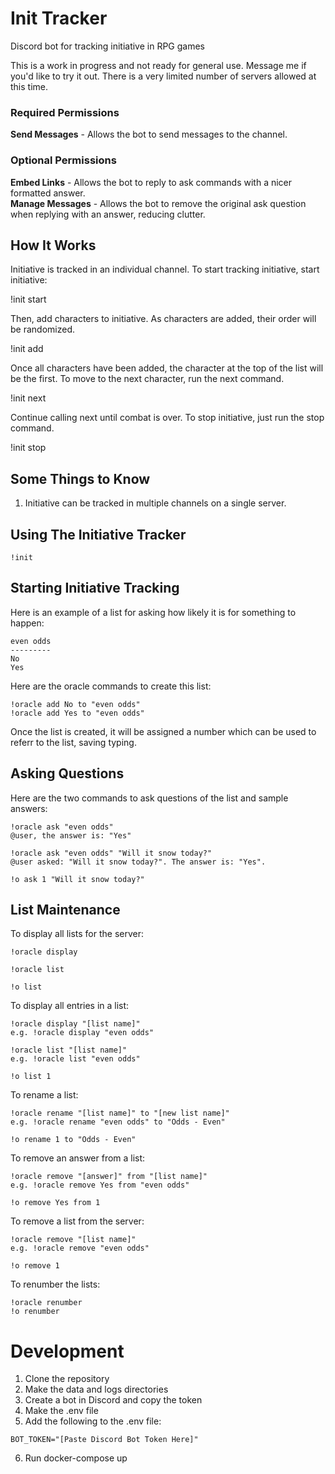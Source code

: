 # Init Tracker
Discord bot for tracking initiative in RPG games

This is a work in progress and not ready for general use. Message me if you'd like to try it out. There is a very limited number of servers allowed at this time.

### Required Permissions
**Send Messages** - Allows the bot to send messages to the channel.

### Optional Permissions
**Embed Links** - Allows the bot to reply to ask commands with a nicer formatted answer.\
**Manage Messages** - Allows the bot to remove the original ask question when replying with an answer, reducing clutter.

## How It Works
Initiative is tracked in an individual channel. To start tracking initiative, start initiative:

!init start

Then, add characters to initiative. As characters are added, their order will be randomized.

!init add <character name>

Once all characters have been added, the character at the top of the list will be the first. To move to the next
character, run the next command.

!init next

Continue calling next until combat is over. To stop initiative, just run the stop command.

!init stop

## Some Things to Know
1) Initiative can be tracked in multiple channels on a single server.

## Using The Initiative Tracker

```
!init
```

## Starting Initiative Tracking
Here is an example of a list for asking how likely it is for something to happen:

```
even odds
---------
No
Yes
```

Here are the oracle commands to create this list:
```
!oracle add No to "even odds"
!oracle add Yes to "even odds"
```
Once the list is created, it will be assigned a number which can be used to referr to the list, saving typing.

## Asking Questions
Here are the two commands to ask questions of the list and sample answers:
```
!oracle ask "even odds"
@user, the answer is: "Yes"

!oracle ask "even odds" "Will it snow today?"
@user asked: "Will it snow today?". The answer is: "Yes".

!o ask 1 "Will it snow today?"
```

## List Maintenance
To display all lists for the server:
```
!oracle display

!oracle list

!o list
```

To display all entries in a list:
```
!oracle display "[list name]"
e.g. !oracle display "even odds"

!oracle list "[list name]"
e.g. !oracle list "even odds"

!o list 1
```

To rename a list:
```
!oracle rename "[list name]" to "[new list name]"
e.g. !oracle rename "even odds" to "Odds - Even"

!o rename 1 to "Odds - Even"
```

To remove an answer from a list:
```
!oracle remove "[answer]" from "[list name]"
e.g. !oracle remove Yes from "even odds"

!o remove Yes from 1
```

To remove a list from the server:
```
!oracle remove "[list name]"
e.g. !oracle remove "even odds"

!o remove 1
```

To renumber the lists:
```
!oracle renumber
!o renumber
```

# Development
1. Clone the repository
2. Make the data and logs directories
3. Create a bot in Discord and copy the token
4. Make the .env file
5. Add the following to the .env file:
```
BOT_TOKEN="[Paste Discord Bot Token Here]"
```
6. Run docker-compose up
